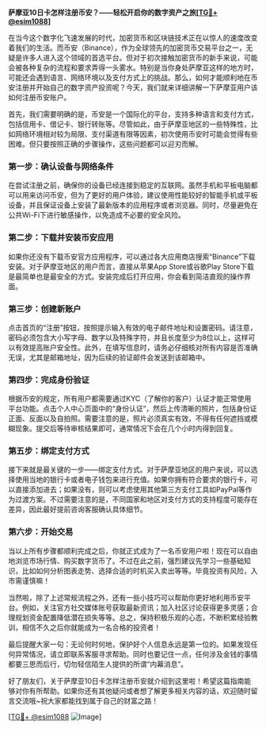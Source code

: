 **萨摩亚10日卡怎样注册币安？——轻松开启你的数字资产之旅[[TG💪+ @esim1088](https://t.me/s/esim1088)]**

在当今这个数字化飞速发展的时代，加密货币和区块链技术正在以惊人的速度改变着我们的生活。而币安（Binance），作为全球领先的加密货币交易平台之一，无疑是许多人进入这个领域的首选平台。但对于初次接触加密货币的新手来说，可能会被各种复杂的流程和要求弄得一头雾水。特别是当你身处萨摩亚这样的地方时，可能还会遇到语言、网络环境以及支付方式上的挑战。那么，如何才能顺利地在币安注册并开始自己的数字资产投资呢？今天，我们就来详细讲解一下萨摩亚用户该如何注册币安账户。

首先，我们需要明确的是，币安是一个国际化的平台，支持多种语言和支付方式，包括信用卡、借记卡、银行转账等。尽管如此，由于萨摩亚地区的一些特殊性，比如网络环境相对较为局限、支付渠道有限等因素，初次使用币安时可能会觉得有些困难。但只要按照正确的步骤操作，这些问题都可以迎刃而解。

### 第一步：确认设备与网络条件

在尝试注册之前，确保你的设备已经连接到稳定的互联网。虽然手机和平板电脑都可以用来访问币安，但为了更好的用户体验，建议使用性能较好的智能手机或平板设备，并且保证设备上安装了最新版本的应用程序或者浏览器。同时，尽量避免在公共Wi-Fi下进行敏感操作，以免造成不必要的安全风险。

### 第二步：下载并安装币安应用

如果你还没有下载币安官方应用程序，可以通过各大应用商店搜索“Binance”下载安装。对于萨摩亚地区的用户而言，直接从苹果App Store或谷歌Play Store下载是最简单也是最安全的方式。安装完成后打开应用，你会看到简洁直观的操作界面。

### 第三步：创建新账户

点击首页的“注册”按钮，按照提示输入有效的电子邮件地址和设置密码。请注意，密码必须包含大小写字母、数字以及特殊字符，并且长度至少为8位以上，这样可以有效提高账户安全性。此外，在填写信息时，请务必仔细核对所有内容是否准确无误，尤其是邮箱地址，因为后续的验证邮件会发送到该邮箱中。

### 第四步：完成身份验证

根据币安的规定，所有用户都需要通过KYC（了解你的客户）认证才能正常使用平台功能。点击个人中心页面中的“身份认证”，然后上传清晰的照片，包括身份证正面、反面以及自拍照。需要注意的是，照片必须真实有效，不得有任何遮挡或模糊现象。提交后等待审核结果即可，通常情况下会在几个小时内得到回复。

### 第五步：绑定支付方式

接下来就是最关键的一步——绑定支付方式。对于萨摩亚地区的用户来说，可以选择使用当地的银行卡或者电子钱包来进行充值。如果你拥有符合要求的银行卡，可以直接添加进去；如果没有，则可以考虑使用其他第三方支付工具如PayPal等作为过渡方案。不过需要注意的是，不同国家和地区对支付方式的支持程度可能存在差异，因此最好提前咨询客服确认具体细节。

### 第六步：开始交易

当以上所有步骤都顺利完成之后，你就正式成为了一名币安用户啦！现在可以自由地浏览市场行情、购买数字货币了。不过在此之前，强烈建议先学习一些基础知识，比如如何分析图表走势、选择合适的时机买入卖出等等。毕竟投资有风险，入市需谨慎嘛！

当然啦，除了上述常规流程之外，还有一些小技巧可以帮助你更好地利用币安平台。例如，关注官方社交媒体账号获取最新资讯；加入社区讨论获得更多灵感；合理规划资金配置降低潜在损失等等。总之，保持积极乐观的心态，不断积累经验教训，相信不久之后你就能成为一名合格的投资者！

最后提醒大家一句：无论何时何地，保护好个人信息永远是第一位的。如果发现任何异常情况，请立即联系客服寻求帮助。同时也要记住一点，任何涉及金钱的事情都要三思而后行，切勿轻信陌生人提供的所谓“内幕消息”。

好了朋友们，关于萨摩亚10日卡怎样注册币安就介绍到这里啦！希望这篇指南能够对你有所帮助。如果你还有其他疑问或者想了解更多相关内容的话，欢迎随时留言交流哦~祝大家都能找到属于自己的财富之路！

[[TG💪+ @esim1088](https://t.me/s/esim1088) ![Image](https://i.postimg.cc/4NQfJmqS/Snipaste-2025-05-13-00-14-12.png)]